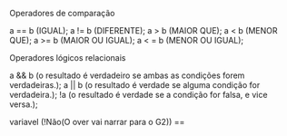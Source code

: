 Operadores de comparação

a == b  (IGUAL);
a != b  (DIFERENTE);
a > b   (MAIOR QUE);
a < b   (MENOR QUE);
a >= b  (MAIOR OU IGUAL);
a < = b (MENOR OU IGUAL);

Operadores lógicos relacionais

a && b      (o resultado é verdadeiro se ambas as condições forem verdadeiras.);
a || b      (o resultado é verdade se alguma condição for verdadeira.);
!a          (o resultado é verdade se a condição for falsa, e vice versa.);

variavel (!Não(O over vai narrar para o G2)) == 